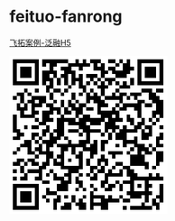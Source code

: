 # feituo-fanrong

[飞拓案例-泛融H5](https://iq9891.github.io/feituo-fanrong/Index.html)


[![飞拓案例-泛融H5](code.png)](https://iq9891.github.io/feituo-fanrong/Index.html)